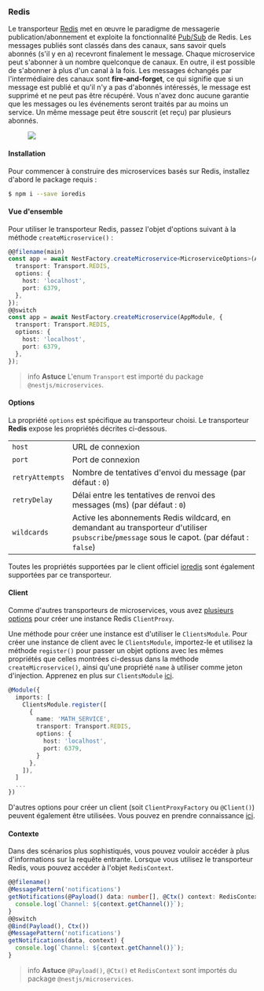 ### Redis

Le transporteur [Redis](https://redis.io/) met en œuvre le paradigme de messagerie publication/abonnement et exploite la fonctionnalité [Pub/Sub](https://redis.io/topics/pubsub) de Redis. Les messages publiés sont classés dans des canaux, sans savoir quels abonnés (s'il y en a) recevront finalement le message. Chaque microservice peut s'abonner à un nombre quelconque de canaux. En outre, il est possible de s'abonner à plus d'un canal à la fois. Les messages échangés par l'intermédiaire des canaux sont **fire-and-forget**, ce qui signifie que si un message est publié et qu'il n'y a pas d'abonnés intéressés, le message est supprimé et ne peut pas être récupéré. Vous n'avez donc aucune garantie que les messages ou les événements seront traités par au moins un service. Un même message peut être souscrit (et reçu) par plusieurs abonnés.

<figure><img src="/assets/Redis_1.png" /></figure>

#### Installation

Pour commencer à construire des microservices basés sur Redis, installez d'abord le package requis :

```bash
$ npm i --save ioredis
```

#### Vue d'ensemble

Pour utiliser le transporteur Redis, passez l'objet d'options suivant à la méthode `createMicroservice()` :

```typescript
@@filename(main)
const app = await NestFactory.createMicroservice<MicroserviceOptions>(AppModule, {
  transport: Transport.REDIS,
  options: {
    host: 'localhost',
    port: 6379,
  },
});
@@switch
const app = await NestFactory.createMicroservice(AppModule, {
  transport: Transport.REDIS,
  options: {
    host: 'localhost',
    port: 6379,
  },
});
```

> info **Astuce** L'enum `Transport` est importé du package `@nestjs/microservices`.

#### Options

La propriété `options` est spécifique au transporteur choisi. Le transporteur **Redis** expose les propriétés décrites ci-dessous.

<table>
  <tr>
    <td><code>host</code></td>
    <td>URL de connexion</td>
  </tr>
  <tr>
    <td><code>port</code></td>
    <td>Port de connexion</td>
  </tr>
  <tr>
    <td><code>retryAttempts</code></td>
    <td>Nombre de tentatives d'envoi du message (par défaut : <code>0</code>)</td>
  </tr>
  <tr>
    <td><code>retryDelay</code></td>
    <td>Délai entre les tentatives de renvoi des messages (ms) (par défaut :  <code>0</code>)</td>
  </tr>
   <tr>
    <td><code>wildcards</code></td>
    <td>Active les abonnements Redis wildcard, en demandant au transporteur d'utiliser <code>psubscribe</code>/<code>pmessage</code> sous le capot. (par défaut :  <code>false</code>)</td>
  </tr>
</table>

Toutes les propriétés supportées par le client officiel [ioredis](https://redis.github.io/ioredis/index.html#RedisOptions) sont également supportées par ce transporteur.

#### Client

Comme d'autres transporteurs de microservices, vous avez [plusieurs options](/microservices/basics#client) pour créer une instance Redis `ClientProxy`.

Une méthode pour créer une instance est d'utiliser le `ClientsModule`. Pour créer une instance de client avec le `ClientsModule`, importez-le et utilisez la méthode `register()` pour passer un objet options avec les mêmes propriétés que celles montrées ci-dessus dans la méthode `createMicroservice()`, ainsi qu'une propriété `name` à utiliser comme jeton d'injection. Apprenez en plus sur `ClientsModule` [ici](/microservices/basics#client).

```typescript
@Module({
  imports: [
    ClientsModule.register([
      {
        name: 'MATH_SERVICE',
        transport: Transport.REDIS,
        options: {
          host: 'localhost',
          port: 6379,
        }
      },
    ]),
  ]
  ...
})
```

D'autres options pour créer un client (soit `ClientProxyFactory` ou `@Client()`) peuvent également être utilisées. Vous pouvez en prendre connaissance [ici](/microservices/basics#client).

#### Contexte

Dans des scénarios plus sophistiqués, vous pouvez vouloir accéder à plus d'informations sur la requête entrante. Lorsque vous utilisez le transporteur Redis, vous pouvez accéder à l'objet `RedisContext`.

```typescript
@@filename()
@MessagePattern('notifications')
getNotifications(@Payload() data: number[], @Ctx() context: RedisContext) {
  console.log(`Channel: ${context.getChannel()}`);
}
@@switch
@Bind(Payload(), Ctx())
@MessagePattern('notifications')
getNotifications(data, context) {
  console.log(`Channel: ${context.getChannel()}`);
}
```

> info **Astuce** `@Payload()`, `@Ctx()` et `RedisContext` sont importés du package `@nestjs/microservices`.
